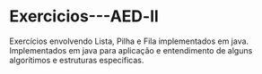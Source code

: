 # Exercicios---AED-ll
Exercícios envolvendo Lista, Pilha e Fila implementados em java.
Implementados em java para aplicação e entendimento de alguns algorítimos e estruturas especificas.
